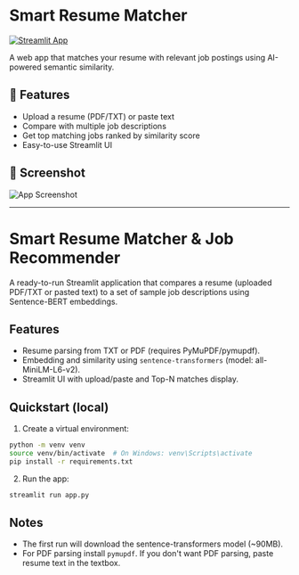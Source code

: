 # Smart Resume Matcher

[![Streamlit App](https://img.shields.io/badge/Live%20Demo-Streamlit-brightgreen?logo=streamlit)](https://piyushm97-smart-resume-matcher.streamlit.app)

A web app that matches your resume with relevant job postings using AI-powered semantic similarity.

## 🚀 Features
- Upload a resume (PDF/TXT) or paste text
- Compare with multiple job descriptions
- Get top matching jobs ranked by similarity score
- Easy-to-use Streamlit UI

## 📸 Screenshot
![App Screenshot](images/app_screenshot.png)  <!-- optional -->

---
# Smart Resume Matcher & Job Recommender

A ready-to-run Streamlit application that compares a resume (uploaded PDF/TXT or pasted text) to a set of sample job descriptions using Sentence-BERT embeddings.

## Features
- Resume parsing from TXT or PDF (requires PyMuPDF/pymupdf).
- Embedding and similarity using `sentence-transformers` (model: all-MiniLM-L6-v2).
- Streamlit UI with upload/paste and Top-N matches display.

## Quickstart (local)
1. Create a virtual environment:
```bash
python -m venv venv
source venv/bin/activate  # On Windows: venv\Scripts\activate
pip install -r requirements.txt
```

2. Run the app:
```bash
streamlit run app.py
```

## Notes
- The first run will download the sentence-transformers model (~90MB).
- For PDF parsing install `pymupdf`. If you don't want PDF parsing, paste resume text in the textbox.
